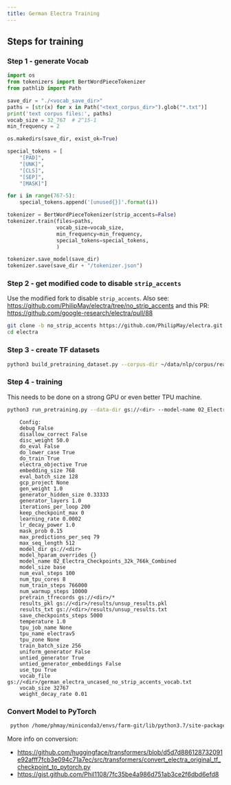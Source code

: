 ```yaml
---
title: German Electra Training
---
```


## Steps for training

### Step 1 - generate Vocab
```python
import os
from tokenizers import BertWordPieceTokenizer
from pathlib import Path

save_dir = "./<vocab_save_dir>"
paths = [str(x) for x in Path("<text_corpus_dir>").glob("*.txt")]
print('text corpus files:', paths)
vocab_size = 32_767  # 2^15-1
min_frequency = 2

os.makedirs(save_dir, exist_ok=True)

special_tokens = [
    "[PAD]",
    "[UNK]",
    "[CLS]",
    "[SEP]",
    "[MASK]"]

for i in range(767-5):
    special_tokens.append('[unused{}]'.format(i))

tokenizer = BertWordPieceTokenizer(strip_accents=False)
tokenizer.train(files=paths,
                vocab_size=vocab_size,
                min_frequency=min_frequency,
                special_tokens=special_tokens,
                )

tokenizer.save_model(save_dir)
tokenizer.save(save_dir + "/tokenizer.json")
```

### Step 2 - get modified code to disable `strip_accents`
Use the modified fork to disable `strip_accents`. Also see:
<https://github.com/PhilipMay/electra/tree/no_strip_accents> and this
PR: <https://github.com/google-research/electra/pull/88>

```bash
git clone -b no_strip_accents https://github.com/PhilipMay/electra.git
cd electra
```

### Step 3 - create TF datasets
```bash
python3 build_pretraining_dataset.py --corpus-dir ~/data/nlp/corpus/ready/ --vocab-file ~/dev/git/german-transformer-training/src/vocab_no_strip_accents/vocab.txt --output-dir ./tf_data --max-seq-length 512 --num-processes 8 --do-lower-case --no-strip-accents
```

### Step 4 - training
This needs to be done on a strong GPU or even better TPU machine.

```bash
python3 run_pretraining.py --data-dir gs://<dir> --model-name 02_Electra_Checkpoints_32k_766k_Combined --hparams '{"pretrain_tfrecords": "gs://<dir>/*" , "model_size": "base", "vocab_file": "gs://<dir>/german_electra_uncased_no_strip_accents_vocab.txt", "num_train_steps": 766000, "max_seq_length": 512, "learning_rate": 2e-4, "embedding_size" : 768, "generator_hidden_size": 0.33333, "vocab_size": 32767, "keep_checkpoint_max": 0, "save_checkpoints_steps": 5000, "train_batch_size": 256, "use_tpu": true, "num_tpu_cores": 8, "tpu_name": "electrav5"}'
```

```text
    Config:
    debug False
    disallow_correct False
    disc_weight 50.0
    do_eval False
    do_lower_case True
    do_train True
    electra_objective True
    embedding_size 768
    eval_batch_size 128
    gcp_project None
    gen_weight 1.0
    generator_hidden_size 0.33333
    generator_layers 1.0
    iterations_per_loop 200
    keep_checkpoint_max 0
    learning_rate 0.0002
    lr_decay_power 1.0
    mask_prob 0.15
    max_predictions_per_seq 79
    max_seq_length 512
    model_dir gs://<dir>
    model_hparam_overrides {}
    model_name 02_Electra_Checkpoints_32k_766k_Combined
    model_size base
    num_eval_steps 100
    num_tpu_cores 8
    num_train_steps 766000
    num_warmup_steps 10000
    pretrain_tfrecords gs://<dir>/*
    results_pkl gs://<dir>/results/unsup_results.pkl
    results_txt gs://<dir>/results/unsup_results.txt
    save_checkpoints_steps 5000
    temperature 1.0
    tpu_job_name None
    tpu_name electrav5
    tpu_zone None
    train_batch_size 256
    uniform_generator False
    untied_generator True
    untied_generator_embeddings False
    use_tpu True
    vocab_file gs://<dir>/german_electra_uncased_no_strip_accents_vocab.txt
    vocab_size 32767
    weight_decay_rate 0.01
```

### Convert Model to PyTorch
```bash
 python /home/phmay/miniconda3/envs/farm-git/lib/python3.7/site-packages/transformers/convert_electra_original_tf_checkpoint_to_pytorch.py --tf_checkpoint_path ./model.ckpt-40000 --config_file ./config.json --pytorch_dump_path ./pytorch_model.bin --discriminator_or_generator='discriminator'
```

More info on conversion:
- <https://github.com/huggingface/transformers/blob/d5d7d886128732091e92afff7fcb3e094c71a7ec/src/transformers/convert_electra_original_tf_checkpoint_to_pytorch.py>
- <https://gist.github.com/Phil1108/7fc35be4a986d751ab3ce2f6dbd6efd8>
